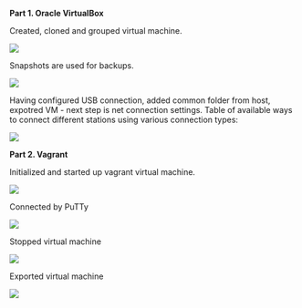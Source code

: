 **Part 1. Oracle VirtualBox**

 Created, cloned and grouped virtual machine.

<img src="https://github.com/HighLandner/DevOps_online_Kharkiv_2021Q1/blob/develop/m2/task2.1/images/VirtualBox/Cloned%20and%20grouped.png"/>

Snapshots are used for backups.

<img src="https://github.com/HighLandner/DevOps_online_Kharkiv_2021Q1/blob/develop/m2/task2.1/images/VirtualBox/Snapshots.png"/>

 Having configured USB connection, added common folder from host, expotred VM - next step is net connection settings. Table of available ways to connect different stations using various connection types:

<img src="https://github.com/HighLandner/DevOps_online_Kharkiv_2021Q1/blob/develop/m2/task2.1/images/VirtualBox/Connect.png"/>

**Part 2. Vagrant**

 Initialized and started up vagrant virtual machine.

<img src="https://github.com/HighLandner/DevOps_online_Kharkiv_2021Q1/blob/develop/m2/task2.1/images/Vagrant/INITandUP.png"/>
 
 Connected by PuTTy

<img src="https://github.com/HighLandner/DevOps_online_Kharkiv_2021Q1/blob/develop/m2/task2.1/images/Vagrant/PuTTY.png"/>

 Stopped virtual machine

<img src="https://github.com/HighLandner/DevOps_online_Kharkiv_2021Q1/blob/develop/m2/task2.1/images/Vagrant/DELETE.png"/>

 Exported virtual machine

<img src="https://github.com/HighLandner/DevOps_online_Kharkiv_2021Q1/blob/develop/m2/task2.1/images/Vagrant/EXPORT.png"/>
